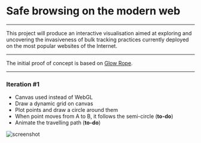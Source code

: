 # Safe browsing on the modern web

---

This project will produce an interactive visualisation aimed at exploring and uncovering the invasiveness of bulk tracking practices currently deployed on the most popular websites of the Internet.

---

The initial proof of concept is based on [Glow Rope](https://palebluepixel.org/2016/07/13/visualizing-network-traffic-with-webgl/).

---

### Iteration #1

 - Canvas used instead of WebGL
 - Draw a dynamic grid on canvas
 - Plot points and draw a circle around them
 - When point moves from A to B, it follows the semi-circle (**to-do**)
 - Animate the travelling path (**to-do**)

 ![screenshot](/docs/images/grid.jpg)
